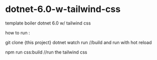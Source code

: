 # dotnet-6.0-w-tailwind-css
template boiler dotnet 6.0 w/ tailwind css

how to run :

git clone {this project}
dotnet watch run //build and run with hot reload

npm run css:build //run the tailwind css

